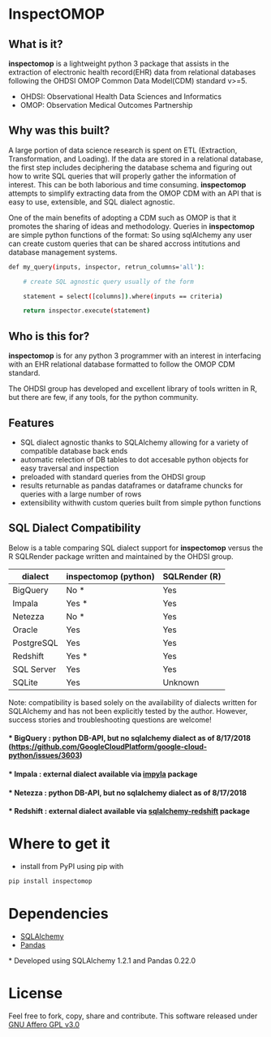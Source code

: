 # InspectOMOP

## What is it?

**inspectomop** is a lightweight python 3 package that assists in the extraction of electronic health record(EHR) data from relational databases following the OHDSI OMOP Common Data Model(CDM) standard v>=5.  

* OHDSI: Observational Health Data Sciences and Informatics
* OMOP: Observation Medical Outcomes Partnership

## Why was this built?
A large portion of data science research is spent on ETL (Extraction, Transformation, and Loading).  If the data are stored in a relational database, the first step includes deciphering the database schema and figuring out how to write SQL queries that will properly gather the information of interest.  This can be both laborious and time consuming.  **inspectomop** attempts to simplify extracting data from the OMOP CDM with an API that is easy to use, extensible, and SQL dialect agnostic. 

One of the main benefits of adopting a CDM such as OMOP is that it promotes the sharing of ideas and methodology.  Queries in **inspectomop** are simple python functions  of the format:
So using sqlAlchemy any user can create custom queries  that can be shared accross intitutions and database management systems.

```sh
def my_query(inputs, inspector, retrun_columns='all'):

    # create SQL agnostic query usually of the form

    statement = select([columns]).where(inputs == criteria)

    return inspector.execute(statement) 
```

## Who is this for?

**inspectomop** is for any python 3 programmer with an interest in interfacing with an EHR relational database formatted to follow the OMOP CDM standard.

The OHDSI group has developed and excellent library of tools written in R, but there are few, if any tools, for the python community.


## Features
- SQL dialect agnostic thanks to SQLAlchemy allowing for a variety of compatible database back ends 
- automatic relection of DB tables to dot accesable python objects for easy traversal and inspection
- preloaded with standard queries from the OHDSI group
- results returnable as pandas dataframes or dataframe chuncks for queries with a large number of rows
- extensibility withwith custom queries built from simple python functions

## SQL Dialect Compatibility

Below is a table comparing SQL dialect support for **inspectomop** versus the R SQLRender package written and maintained by the OHDSI group.  

| dialect | inspectomop (python) | SQLRender (R) |
| --- | --- | --- | 
| BigQuery | No \* | Yes |
| Impala | Yes \* | Yes |
| Netezza | No \* | Yes |
| Oracle | Yes | Yes |
| PostgreSQL | Yes | Yes |
| Redshift | Yes \* | Yes
| SQL Server | Yes | Yes |
| SQLite | Yes | Unknown |

Note: compatibility is based solely on the availability of dialects written for SQLAlchemy and has not been explicitly tested by the author.  However, success stories and troubleshooting questions are welcome!

#### \* BigQuery : python DB-API, but no sqlalchemy dialect as of 8/17/2018 (https://github.com/GoogleCloudPlatform/google-cloud-python/issues/3603)
#### \* Impala : external dialect available via [impyla](https://pypi.org/project/impyla/) package
#### \* Netezza : python DB-API, but no sqlalchemy dialect as of 8/17/2018
#### \* Redshift : external dialect available via [sqlalchemy-redshift](https://pypi.org/project/sqlalchemy-redshift/) package

# Where to get it
* install from PyPI using pip with
```sh 
pip install inspectomop
```

# Dependencies
- [SQLAlchemy](https://www.sqlalchemy.org) 
- [Pandas](https://pandas.pydata.org)

\* Developed using SQLAlchemy 1.2.1 and Pandas 0.22.0

# License
Feel free to fork, copy, share and contribute.  This software released under [GNU Affero GPL v3.0](https://github.com/jbadger3/inspectomop/tree/maste/LICENSE.md)  

